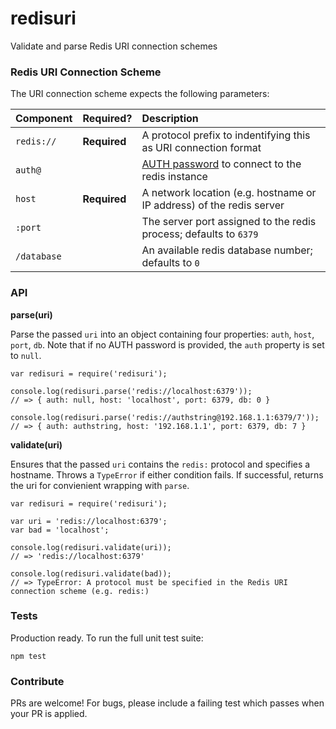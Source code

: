 redisuri
========

Validate and parse Redis URI connection schemes


### Redis URI Connection Scheme

The URI connection scheme expects the following parameters:

| Component   | Required?    | Description |
| :---------- | :----------- | :---------- |
| `redis://`  | **Required** | A protocol prefix to indentifying this as URI connection format |
| `auth@`     |              | [AUTH password](http://redis.io/commands/AUTH) to connect to the redis instance |
| `host`      | **Required** | A network location (e.g. hostname or IP address) of the redis server |
| `:port`     |              | The server port assigned to the redis process; defaults to `6379` |
| `/database` |              | An available redis database number; defaults to `0` |


### API

**parse(uri)**

Parse the passed `uri` into an object containing four properties: `auth`, `host`, `port`, `db`. Note that if no AUTH password is provided, the `auth` property is set to `null`.

```
var redisuri = require('redisuri');

console.log(redisuri.parse('redis://localhost:6379'));
// => { auth: null, host: 'localhost', port: 6379, db: 0 }

console.log(redisuri.parse('redis://authstring@192.168.1.1:6379/7'));
// => { auth: authstring, host: '192.168.1.1', port: 6379, db: 7 }
```

**validate(uri)**

Ensures that the passed `uri` contains the `redis:` protocol and specifies a hostname. Throws a `TypeError` if either condition fails. If successful, returns the uri for convienient wrapping with `parse`.

```
var redisuri = require('redisuri');

var uri = 'redis://localhost:6379';
var bad = 'localhost';

console.log(redisuri.validate(uri));
// => 'redis://localhost:6379'

console.log(redisuri.validate(bad));
// => TypeError: A protocol must be specified in the Redis URI connection scheme (e.g. redis:)
```


### Tests

Production ready. To run the full unit test suite:

```
npm test
```


### Contribute

PRs are welcome! For bugs, please include a failing test which passes when your PR is applied.
